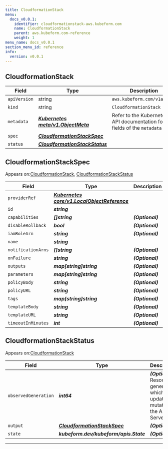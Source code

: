 ```yaml
---
title: CloudformationStack
menu:
  docs_v0.0.1:
    identifier: cloudformationstack-aws.kubeform.com
    name: CloudformationStack
    parent: aws.kubeform.com-reference
    weight: 1
menu_name: docs_v0.0.1
section_menu_id: reference
info:
  version: v0.0.1
---
```


## CloudformationStack
| Field | Type | Description |
| ------ | ----- | ----------- |
| `apiVersion` | string | `aws.kubeform.com/v1alpha1` |
|    `kind` | string | `CloudformationStack` |
| `metadata` | ***[Kubernetes meta/v1.ObjectMeta](https://kubernetes.io/docs/reference/generated/kubernetes-api/v1.13/#objectmeta-v1-meta)***|Refer to the Kubernetes API documentation for the fields of the `metadata` field.|
| `spec` | ***[CloudformationStackSpec](#cloudformationstackspec)***||
| `status` | ***[CloudformationStackStatus](#cloudformationstackstatus)***||
## CloudformationStackSpec

Appears on:[CloudformationStack](#cloudformationstack), [CloudformationStackStatus](#cloudformationstackstatus)

| Field | Type | Description |
| ------ | ----- | ----------- |
| `providerRef` | ***[Kubernetes core/v1.LocalObjectReference](https://kubernetes.io/docs/reference/generated/kubernetes-api/v1.13/#localobjectreference-v1-core)***||
| `id` | ***string***||
| `capabilities` | ***[]string***| ***(Optional)*** |
| `disableRollback` | ***bool***| ***(Optional)*** |
| `iamRoleArn` | ***string***| ***(Optional)*** |
| `name` | ***string***||
| `notificationArns` | ***[]string***| ***(Optional)*** |
| `onFailure` | ***string***| ***(Optional)*** |
| `outputs` | ***map[string]string***| ***(Optional)*** |
| `parameters` | ***map[string]string***| ***(Optional)*** |
| `policyBody` | ***string***| ***(Optional)*** |
| `policyURL` | ***string***| ***(Optional)*** |
| `tags` | ***map[string]string***| ***(Optional)*** |
| `templateBody` | ***string***| ***(Optional)*** |
| `templateURL` | ***string***| ***(Optional)*** |
| `timeoutInMinutes` | ***int***| ***(Optional)*** |
## CloudformationStackStatus

Appears on:[CloudformationStack](#cloudformationstack)

| Field | Type | Description |
| ------ | ----- | ----------- |
| `observedGeneration` | ***int64***| ***(Optional)*** Resource generation, which is updated on mutation by the API Server.|
| `output` | ***[CloudformationStackSpec](#cloudformationstackspec)***| ***(Optional)*** |
| `state` | ***kubeform.dev/kubeform/apis.State***| ***(Optional)*** |
---

